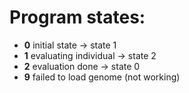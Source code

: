 # Program states:
- **0** initial state -> state 1
- **1** evaluating individual -> state 2
- **2** evaluation done -> state 0
- **9** failed to load genome (not working)
